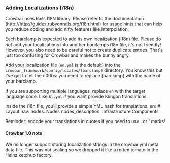 ### Adding Localizations (i18n)

Crowbar uses Rails I18N library.  Please refer to the documentation
(http://http://guides.rubyonrails.org/i18n.html) for usage hints that
can help you reduce coding and add nifty features like Interpolation.

Each barclamp is expected to add its own localization (i18n) file.
Please do _not_ add your localizations into another barclamps i18n file,
it's not friendly!  However, you also need to be careful not to create
duplicate entries.  That's just too confusing for Crowbar and makes the
bunny angry.

Add your localization file (`en.yml` is the default) into the
`crowbar_framework/config/locales/[barclamp]` directory.  You know this
but I've got to tell the n00bs: you need to replace [barclamp] with the
name of your barclamp.

If you are supporting multiple languages, replace `en` with the target
language code.  Like `kl.yml` if you want provide Klingon translations.

Inside the i18n file, you'll provide a simple YML hash for translations.
    en:
      # Layout
      nav:
        nodes: Nodes
        nodes_description: Infrastructure Components

Reminder: encode your translations in quotes if you need to use : or ' marks!

#### Crowbar 1.0 note

We no longer support storing localization strings in the crowbar.yml
meta data file.  This was not scaling so we dropped it like a rotten
tomato in the Heinz ketchup factory.
